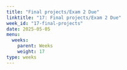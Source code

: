 ```yaml
---
title: "Final projects/Exam 2 Due"
linktitle: "17: Final projects/Exam 2 Due"
week_id: "17-final-projects"
date: 2025-05-05
menu:
  weeks:
    parent: Weeks
    weight: 17
type: weeks
---
```

